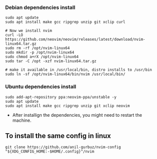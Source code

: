 
### Debian dependencies install
```
sudo apt update
sudo apt install make gcc ripgrep unzip git xclip curl

# Now we install nvim
curl -LO https://github.com/neovim/neovim/releases/latest/download/nvim-linux64.tar.gz
sudo rm -rf /opt/nvim-linux64
sudo mkdir -p /opt/nvim-linux64
sudo chmod a+rX /opt/nvim-linux64
sudo tar -C /opt -xzf nvim-linux64.tar.gz

# make it available in /usr/local/bin, distro installs to /usr/bin
sudo ln -sf /opt/nvim-linux64/bin/nvim /usr/local/bin/
```


### Ubuntu dependencies install
```
sudo add-apt-repository ppa:neovim-ppa/unstable -y
sudo apt update
sudo apt install make gcc ripgrep unzip git xclip neovim
```


- After installign the dependencies, you might need to restart the machine.

## To install the same config in linux
`git clone https://github.com/anil-gurbuz/nvim-config  "${XDG_CONFIG_HOME:-$HOME/.config}"/nvim`
